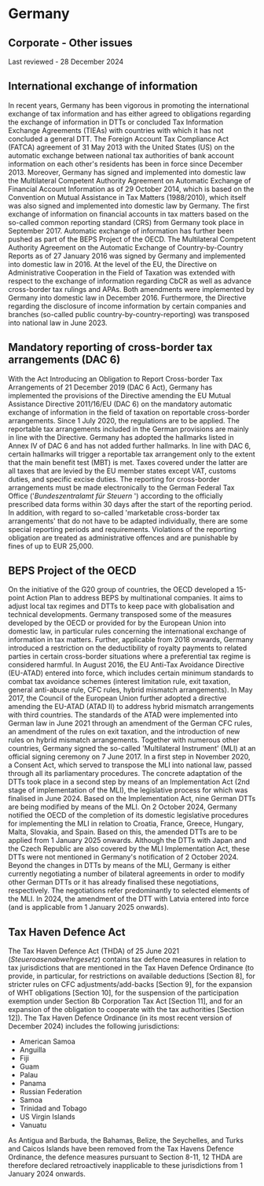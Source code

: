 # Germany
## Corporate - Other issues
Last reviewed - 28 December 2024
## International exchange of information
In recent years, Germany has been vigorous in promoting the international exchange of tax information and has either agreed to obligations regarding the exchange of information in DTTs or concluded Tax Information Exchange Agreements (TIEAs) with countries with which it has not concluded a general DTT.
The Foreign Account Tax Compliance Act (FATCA) agreement of 31 May 2013 with the United States (US) on the automatic exchange between national tax authorities of bank account information on each other's residents has been in force since December 2013.
Moreover, Germany has signed and implemented into domestic law the Multilateral Competent Authority Agreement on Automatic Exchange of Financial Account Information as of 29 October 2014, which is based on the Convention on Mutual Assistance in Tax Matters (1988/2010), which itself was also signed and implemented into domestic law by Germany. The first exchange of information on financial accounts in tax matters based on the so-called common reporting standard (CRS) from Germany took place in September 2017.
Automatic exchange of information has further been pushed as part of the BEPS Project of the OECD. The Multilateral Competent Authority Agreement on the Automatic Exchange of Country-by-Country Reports as of 27 January 2016 was signed by Germany and implemented into domestic law in 2016. At the level of the EU, the Directive on Administrative Cooperation in the Field of Taxation was extended with respect to the exchange of information regarding CbCR as well as advance cross-border tax rulings and APAs. Both amendments were implemented by Germany into domestic law in December 2016. Furthermore, the Directive regarding the disclosure of income information by certain companies and branches (so-called public country-by-country-reporting) was transposed into national law in June 2023.
## Mandatory reporting of cross-border tax arrangements (DAC 6)
With the Act Introducing an Obligation to Report Cross-border Tax Arrangements of 21 December 2019 (DAC 6 Act), Germany has implemented the provisions of the Directive amending the EU Mutual Assistance Directive 2011/16/EU (DAC 6) on the mandatory automatic exchange of information in the field of taxation on reportable cross-border arrangements. Since 1 July 2020, the regulations are to be applied.
The reportable tax arrangements included in the German provisions are mainly in line with the Directive. Germany has adopted the hallmarks listed in Annex IV of DAC 6 and has not added further hallmarks. In line with DAC 6, certain hallmarks will trigger a reportable tax arrangement only to the extent that the main benefit test (MBT) is met. Taxes covered under the latter are all taxes that are levied by the EU member states except VAT, customs duties, and specific excise duties.
The reporting for cross-border arrangements must be made electronically to the German Federal Tax Office ('_Bundeszentralamt für_ _Steuern_ ') according to the officially prescribed data forms within 30 days after the start of the reporting period. In addition, with regard to so-called 'marketable cross-border tax arrangements' that do not have to be adapted individually, there are some special reporting periods and requirements.
Violations of the reporting obligation are treated as administrative offences and are punishable by fines of up to EUR 25,000.
## BEPS Project of the OECD 
On the initiative of the G20 group of countries, the OECD developed a 15-point Action Plan to address BEPS by multinational companies. It aims to adjust local tax regimes and DTTs to keep pace with globalisation and technical developments.
Germany transposed some of the measures developed by the OECD or provided for by the European Union into domestic law, in particular rules concerning the international exchange of information in tax matters. Further, applicable from 2018 onwards, Germany introduced a restriction on the deductibility of royalty payments to related parties in certain cross-border situations where a preferential tax regime is considered harmful.
In August 2016, the EU Anti-Tax Avoidance Directive (EU-ATAD) entered into force, which includes certain minimum standards to combat tax avoidance schemes (interest limitation rule, exit taxation, general anti-abuse rule, CFC rules, hybrid mismatch arrangements).
In May 2017, the Council of the European Union further adopted a directive amending the EU-ATAD (ATAD II) to address hybrid mismatch arrangements with third countries. The standards of the ATAD were implemented into German law in June 2021 through an amendment of the German CFC rules, an amendment of the rules on exit taxation, and the introduction of new rules on hybrid mismatch arrangements.
Together with numerous other countries, Germany signed the so-called 'Multilateral Instrument' (MLI) at an official signing ceremony on 7 June 2017. In a first step in November 2020, a Consent Act, which served to transpose the MLI into national law, passed through all its parliamentary procedures. The concrete adaptation of the DTTs took place in a second step by means of an Implementation Act (2nd stage of implementation of the MLI), the legislative process for which was finalised in June 2024. Based on the Implementation Act, nine German DTTs are being modified by means of the MLI. On 2 October 2024, Germany notified the OECD of the completion of its domestic legislative procedures for implementing the MLI in relation to Croatia, France, Greece, Hungary, Malta, Slovakia, and Spain. Based on this, the amended DTTs are to be applied from 1 January 2025 onwards. Although the DTTs with Japan and the Czech Republic are also covered by the MLI Implementation Act, these DTTs were not mentioned in Germany's notification of 2 October 2024. 
Beyond the changes in DTTs by means of the MLI, Germany is either currently negotiating a number of bilateral agreements in order to modify other German DTTs or it has already finalised these negotiations, respectively. The negotiations refer predominantly to selected elements of the MLI. In 2024, the amendment of the DTT with Latvia entered into force (and is applicable from 1 January 2025 onwards).
## Tax Haven Defence Act
The Tax Haven Defence Act (THDA) of 25 June 2021 (_Steueroasenabwehrgesetz_) contains tax defence measures in relation to tax jurisdictions that are mentioned in the Tax Haven Defence Ordinance (to provide, in particular, for restrictions on available deductions [Section 8], for stricter rules on CFC adjustments/add-backs [Section 9], for the expansion of WHT obligations [Section 10], for the suspension of the participation exemption under Section 8b Corporation Tax Act [Section 11], and for an expansion of the obligation to cooperate with the tax authorities [Section 12]).
The Tax Haven Defence Ordinance (in its most recent version of December 2024) includes the following jurisdictions:
  * American Samoa
  * Anguilla
  * Fiji
  * Guam
  * Palau
  * Panama
  * Russian Federation
  * Samoa
  * Trinidad and Tobago
  * US Virgin Islands
  * Vanuatu


As Antigua and Barbuda, the Bahamas, Belize, the Seychelles, and Turks and Caicos Islands have been removed from the Tax Havens Defence Ordinance, the defence measures pursuant to Section 8-11, 12 THDA are therefore declared retroactively inapplicable to these jurisdictions from 1 January 2024 onwards.
